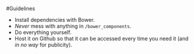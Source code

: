 #Guidelines

* Install dependencies with Bower.
* _Never_ mess with anything in `/bower_components`.
* Do everything yourself.
* Host it on Github so that it can be accessed every time you need it (and _in no way_ for publicity).